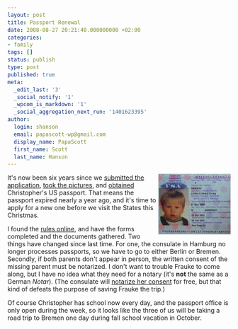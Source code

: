 ```yaml
---
layout: post
title: Passport Renewal
date: 2008-08-27 20:21:40.000000000 +02:00
categories:
- family
tags: []
status: publish
type: post
published: true
meta:
  _edit_last: '3'
  _social_notify: '1'
  _wpcom_is_markdown: '1'
  _social_aggregation_next_run: '1401623395'
author:
  login: shanson
  email: papascott-wp@gmail.com
  display_name: PapaScott
  first_name: Scott
  last_name: Hanson
---
```

<p><a href="/archives/2002/11/02/one-of-us-now/"><img src="/wordpress/wp-content/uploads/2008/08/chrpass-thumb.jpg" alt="chrpass_thumb.jpg" border="0" width="163" height="137" align="right" /></a>It's now been six years since we <a href="/archives/2002/10/02/our-visit-to-the-consulate/">submitted the application</a>, <a href="/archives/2002/10/15/pictures-for-the-passport/">took the pictures</a>, and <a href="/archives/2002/11/02/one-of-us-now/">obtained</a> Christopher's US passport. That means the passport expired nearly a year ago, and it's time to apply for a new one before we visit the States this Christmas.</p>
<p>I found the <a href="http://germany.usembassy.gov/germany/services/passport_issuance.html">rules online</a>, and have the forms completed and the documents gathered. Two things have changed since last time. For one, the consulate in Hamburg no longer processes passports, so we have to go to either Berlin or Bremen. Secondly, if both parents don't appear in person, the written consent of the missing parent must be notarized. I don't want to trouble Frauke to come along, but I have no idea what they need for a notary (it's <strong>not</strong> the same as a German <em>Notar</em>).  (The consulate will <a href="http://germany.usembassy.gov/germany/services/notarial_services.html">notarize her consent</a> for free, but that kind of defeats the purpose of saving Frauke the trip.)</p>
<p>Of course Christopher has school now every day, and the passport office is only open during the week, so it looks like the three of us will be taking a road trip to Bremen one day during fall school vacation in October.</p>
